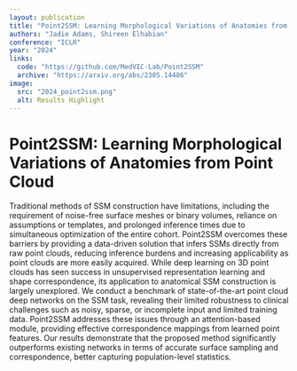 ```yaml
---
layout: publication
title: "Point2SSM: Learning Morphological Variations of Anatomies from Point Cloud"
authors: "Jadie Adams, Shireen Elhabian"
conference: "ICLR"
year: "2024"
links: 
  code: "https://github.com/MedVIC-Lab/Point2SSM"
  archive: "https://arxiv.org/abs/2305.14486"
image:
  src: "2024_point2ssm.png"
  alt: Results Highlight
---
```


# Point2SSM: Learning Morphological Variations of Anatomies from Point Cloud
Traditional methods of SSM construction have limitations, including the requirement of noise-free surface meshes or binary volumes, reliance on assumptions or templates, and prolonged inference times due to simultaneous optimization of the entire cohort. Point2SSM overcomes these barriers by providing a data-driven solution that infers SSMs directly from raw point clouds, reducing inference burdens and increasing applicability as point clouds are more easily acquired. While deep learning on 3D point clouds has seen success in unsupervised representation learning and shape correspondence, its application to anatomical SSM construction is largely unexplored. We conduct a benchmark of state-of-the-art point cloud deep networks on the SSM task, revealing their limited robustness to clinical challenges such as noisy, sparse, or incomplete input and limited training data. Point2SSM addresses these issues through an attention-based module, providing effective correspondence mappings from learned point features. Our results demonstrate that the proposed method significantly outperforms existing networks in terms of accurate surface sampling and correspondence, better capturing population-level statistics. 


